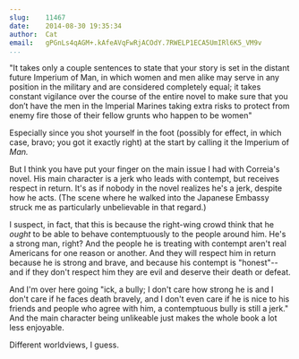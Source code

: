 ```yaml
---
slug:    11467
date:    2014-08-30 19:35:34
author:  Cat
email:   gPGnLs4qAGM+.kAfeAVqFwRjACOdY.7RWELP1ECA5UmIRl6K5_VM9v
...
```


"It takes only a couple sentences to state that your story is set in
the distant future Imperium of Man, in which women and men alike may
serve in any position in the military and are considered completely
equal; it takes constant vigilance over the course of the entire novel
to make sure that you don’t have the men in the Imperial Marines
taking extra risks to protect from enemy fire those of their fellow
grunts who happen to be women"

Especially since you shot yourself in the foot (possibly for effect,
in which case, bravo; you got it exactly right) at the start by
calling it the Imperium of *Man.*

But I think you have put your finger on the main issue I had with
Correia's novel.  His main character is a jerk who leads with
contempt, but receives respect in return.  It's as if nobody in the
novel realizes he's a jerk, despite how he acts.  (The scene where he
walked into the Japanese Embassy struck me as particularly
unbelievable in that regard.)

I suspect, in fact, that this is because the right-wing crowd think
that he *ought* to be able to behave contemptuously to the people
around him.  He's a strong man, right?  And the people he is treating
with contempt aren't real Americans for one reason or another.  And
they will respect him in return because he is strong and brave, and
because his contempt is "honest"--and if they don't respect him they
are evil and deserve their death or defeat.

And I'm over here going "ick, a bully; I don't care how strong he is
and I don't care if he faces death bravely, and I don't even care if
he is nice to his friends and people who agree with him, a
contemptuous bully is still a jerk."  And the main character being
unlikeable just makes the whole book a lot less enjoyable.

Different worldviews, I guess.
